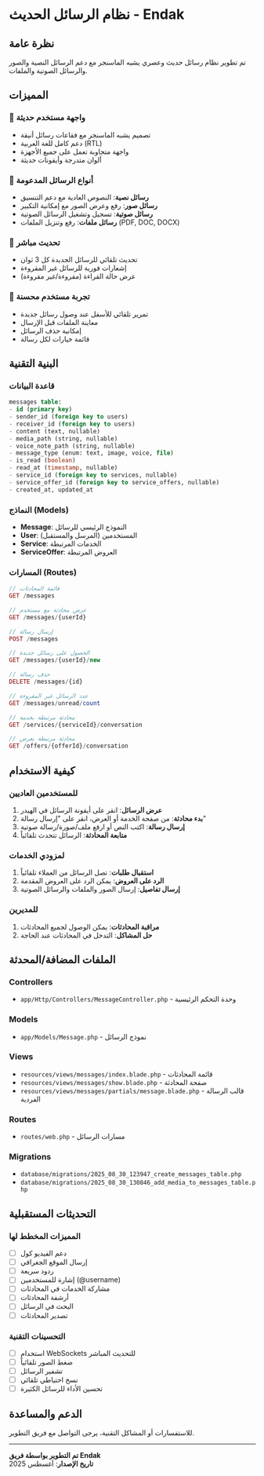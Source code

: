 # نظام الرسائل الحديث - Endak

## نظرة عامة

تم تطوير نظام رسائل حديث وعصري يشبه الماسنجر مع دعم الرسائل النصية والصور والرسائل الصوتية والملفات.

## المميزات

### 🎨 واجهة مستخدم حديثة
- تصميم يشبه الماسنجر مع فقاعات رسائل أنيقة
- دعم كامل للغة العربية (RTL)
- واجهة متجاوبة تعمل على جميع الأجهزة
- ألوان متدرجة وأيقونات حديثة

### 💬 أنواع الرسائل المدعومة
- **رسائل نصية**: النصوص العادية مع دعم التنسيق
- **رسائل صور**: رفع وعرض الصور مع إمكانية التكبير
- **رسائل صوتية**: تسجيل وتشغيل الرسائل الصوتية
- **رسائل ملفات**: رفع وتنزيل الملفات (PDF, DOC, DOCX)

### 🔄 تحديث مباشر
- تحديث تلقائي للرسائل الجديدة كل 3 ثوان
- إشعارات فورية للرسائل غير المقروءة
- عرض حالة القراءة (مقروءة/غير مقروءة)

### 📱 تجربة مستخدم محسنة
- تمرير تلقائي للأسفل عند وصول رسائل جديدة
- معاينة الملفات قبل الإرسال
- إمكانية حذف الرسائل
- قائمة خيارات لكل رسالة

## البنية التقنية

### قاعدة البيانات
```sql
messages table:
- id (primary key)
- sender_id (foreign key to users)
- receiver_id (foreign key to users)
- content (text, nullable)
- media_path (string, nullable)
- voice_note_path (string, nullable)
- message_type (enum: text, image, voice, file)
- is_read (boolean)
- read_at (timestamp, nullable)
- service_id (foreign key to services, nullable)
- service_offer_id (foreign key to service_offers, nullable)
- created_at, updated_at
```

### النماذج (Models)
- **Message**: النموذج الرئيسي للرسائل
- **User**: المستخدمين (المرسل والمستقبل)
- **Service**: الخدمات المرتبطة
- **ServiceOffer**: العروض المرتبطة

### المسارات (Routes)
```php
// قائمة المحادثات
GET /messages

// عرض محادثة مع مستخدم
GET /messages/{userId}

// إرسال رسالة
POST /messages

// الحصول على رسائل جديدة
GET /messages/{userId}/new

// حذف رسالة
DELETE /messages/{id}

// عدد الرسائل غير المقروءة
GET /messages/unread/count

// محادثة مرتبطة بخدمة
GET /services/{serviceId}/conversation

// محادثة مرتبطة بعرض
GET /offers/{offerId}/conversation
```

## كيفية الاستخدام

### للمستخدمين العاديين
1. **عرض الرسائل**: انقر على أيقونة الرسائل في الهيدر
2. **بدء محادثة**: من صفحة الخدمة أو العرض، انقر على "إرسال رسالة"
3. **إرسال رسالة**: اكتب النص أو ارفع ملف/صورة/رسالة صوتية
4. **متابعة المحادثة**: الرسائل تتحدث تلقائياً

### لمزودي الخدمات
1. **استقبال طلبات**: تصل الرسائل من العملاء تلقائياً
2. **الرد على العروض**: يمكن الرد على العروض المقدمة
3. **إرسال تفاصيل**: إرسال الصور والملفات والرسائل الصوتية

### للمديرين
1. **مراقبة المحادثات**: يمكن الوصول لجميع المحادثات
2. **حل المشاكل**: التدخل في المحادثات عند الحاجة

## الملفات المضافة/المحدثة

### Controllers
- `app/Http/Controllers/MessageController.php` - وحدة التحكم الرئيسية

### Models
- `app/Models/Message.php` - نموذج الرسائل

### Views
- `resources/views/messages/index.blade.php` - قائمة المحادثات
- `resources/views/messages/show.blade.php` - صفحة المحادثة
- `resources/views/messages/partials/message.blade.php` - قالب الرسالة الفردية

### Routes
- `routes/web.php` - مسارات الرسائل

### Migrations
- `database/migrations/2025_08_30_123947_create_messages_table.php`
- `database/migrations/2025_08_30_130846_add_media_to_messages_table.php`

## التحديثات المستقبلية

### المميزات المخطط لها
- [ ] دعم الفيديو كول
- [ ] إرسال الموقع الجغرافي
- [ ] ردود سريعة
- [ ] إشارة للمستخدمين (@username)
- [ ] مشاركة الخدمات في المحادثات
- [ ] أرشفة المحادثات
- [ ] البحث في الرسائل
- [ ] تصدير المحادثات

### التحسينات التقنية
- [ ] استخدام WebSockets للتحديث المباشر
- [ ] ضغط الصور تلقائياً
- [ ] تشفير الرسائل
- [ ] نسخ احتياطي تلقائي
- [ ] تحسين الأداء للرسائل الكثيرة

## الدعم والمساعدة

للاستفسارات أو المشاكل التقنية، يرجى التواصل مع فريق التطوير.

---

**تم التطوير بواسطة فريق Endak**  
**تاريخ الإصدار**: أغسطس 2025
